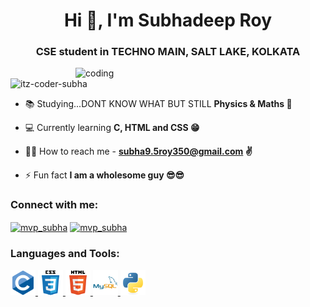 <h1 align="center">Hi 👋, I'm Subhadeep Roy</h1>
<h3 align="center">CSE student in TECHNO MAIN, SALT LAKE, KOLKATA</h3>

<img align="right" alt="coding" width="400" src="https://cdn.dribbble.com/users/1162077/screenshots/5403918/focus-animation.gif">

<p align="left"> <img src="https://komarev.com/ghpvc/?username=itz-coder-subha&label=Profile%20views&color=0e75b6&style=flat" alt="itz-coder-subha" /> </p>

- 📚 Studying...DONT KNOW WHAT BUT STILL **Physics & Maths 🥲**

- 💻 Currently learning **C, HTML and CSS 😁**

- 😶‍🌫️ How to reach me - **subha9.5roy350@gmail.com ✌️**

- ⚡ Fun fact **I am a wholesome guy 😎😎**

<h3 align="left">Connect with me:</h3>
<p align="left">
<a href="https://twitter.com/mvp_subha" target="blank"><img align="center" src="https://raw.githubusercontent.com/rahuldkjain/github-profile-readme-generator/master/src/images/icons/Social/twitter.svg" alt="mvp_subha" height="30" width="40" /></a>
<a href="https://instagram.com/mvp_subha" target="blank"><img align="center" src="https://raw.githubusercontent.com/rahuldkjain/github-profile-readme-generator/master/src/images/icons/Social/instagram.svg" alt="mvp_subha" height="30" width="40" /></a>
</p>

<h3 align="left">Languages and Tools:</h3>
<p align="left"> <a href="https://www.cprogramming.com/" target="_blank" rel="noreferrer"> <img src="https://raw.githubusercontent.com/devicons/devicon/master/icons/c/c-original.svg" alt="c" width="40" height="40"/> </a> <a href="https://www.w3schools.com/css/" target="_blank" rel="noreferrer"> <img src="https://raw.githubusercontent.com/devicons/devicon/master/icons/css3/css3-original-wordmark.svg" alt="css3" width="40" height="40"/> </a> <a href="https://www.w3.org/html/" target="_blank" rel="noreferrer"> <img src="https://raw.githubusercontent.com/devicons/devicon/master/icons/html5/html5-original-wordmark.svg" alt="html5" width="40" height="40"/> </a> <a href="https://www.mysql.com/" target="_blank" rel="noreferrer"> <img src="https://raw.githubusercontent.com/devicons/devicon/master/icons/mysql/mysql-original-wordmark.svg" alt="mysql" width="40" height="40"/> </a> <a href="https://www.python.org" target="_blank" rel="noreferrer"> <img src="https://raw.githubusercontent.com/devicons/devicon/master/icons/python/python-original.svg" alt="python" width="40" height="40"/> </a> </p>
